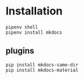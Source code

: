# Installation

```shell
pipenv shell
pipenv install mkdocs
```

## plugins

```shell
pip install mkdocs-same-dir
pip install mkdocs-material
```
